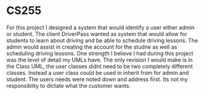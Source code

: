 # CS255
For this project I designed a system that would identify a user either admin or student. The client DriverPass wanted as system that would allow for students to learn about driving and be able to schedule 
driving lessons. The admin would assist in creating the account for the studne as well as scheduling driving lessons. One strength I believe I had during this project was the level of detail my UMLs have.
The only revision I would make is in the Class UML, the user classes didnt need to be two completely different classes. Instead a user class could be used in inherit from for admin and student. The users 
needs were noted down and address first. Its not my responsiblity to dictate what the customer wants. 

